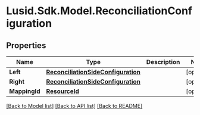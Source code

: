 # Lusid.Sdk.Model.ReconciliationConfiguration

## Properties

Name | Type | Description | Notes
------------ | ------------- | ------------- | -------------
**Left** | [**ReconciliationSideConfiguration**](ReconciliationSideConfiguration.md) |  | [optional] 
**Right** | [**ReconciliationSideConfiguration**](ReconciliationSideConfiguration.md) |  | [optional] 
**MappingId** | [**ResourceId**](ResourceId.md) |  | [optional] 

[[Back to Model list]](../README.md#documentation-for-models) [[Back to API list]](../README.md#documentation-for-api-endpoints) [[Back to README]](../README.md)

